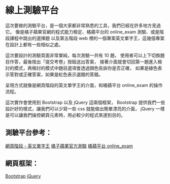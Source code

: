 # 線上測驗平台

這次要做的測驗平台，是一個大家都非常熟悉的工具，我們已經在許多地方見過它。
像是橘子蘋果官網的程式能力檢定、橘蘋平台的 online_exam 測驗、或是階段課程中跳出的選擇題
以及第五階段 web 裡的一個專案英文單字王，這幾個專案在設計上都有一些相似之處。

這次要設計的測驗頁面非常單純，每次測驗一共有 10 題，
使用者可以上下切換題目作答，最後按出「提交考卷」按鈕送出答案，
接著介面就會切回第一題進入檢討的模式，再檢討的模式中題目選項會透過顏色告訴你是否正確，
如果是綠色表示答對或正確答案，如果是紅色表示選錯的答錯。

呈現方式就像是網頁階段的英文單字王的介面，和橘蘋平台 online_exam 的操作流程。

這次實作會使用到 Bootstrap 以及 jQuery 這兩個框架，
Bootstrap 提供我們一些設計好的樣式，讓我們可以少寫一些 css 就能做出簡單漂亮的介面，
jQuery 一樣是可以讓我們操控網頁元素時，用必較少的程式來達到目的。


## 測驗平台參考：
[網頁階段 - 英文單字王](https://koding.school/projects/p93s45mw/edit?plugin=true)
[橘子蘋果官方測驗](https://orangeapple.co/cert/exam/)
[橘蘋平台 online_exam](https://koding.school/online_exam)

## 網頁框架：
[Bootstrap](https://getbootstrap.com/)
[jQuery](https://api.jquery.com/)
